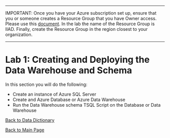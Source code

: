 ﻿**************************************************************************************************************************************************************************************** 
IMPORTANT:  Once you have your Azure subscription set up,  ensure that you or someone creates a Resource Group that you have Owner access. Please use this [document](https://docs.microsoft.com/en-us/azure/azure-resource-manager/resource-group-portal).  In the lab the name of the Resource Group is IIAD.  Finally, create the Resource Group in the region closest to your organization.
**************************************************************************************************************************************************************************************** 

# Lab 1:  Creating and Deploying the Data Warehouse and Schema

In this section you will do the following:
- Create an instance of Azure SQL Server
- Create and Azure Database or Azure Data Warehouse
- Run the Data Warehouse schema TSQL Script on the Database or Data Warehouse




[Back to Data Dictionary](https://github.com/pleblanc72/Insights-in-a-Day/tree/master/1%20-%20Data%20Dictionary)

[Back to Main Page](https://github.com/pleblanc72/Insights-in-a-Day)